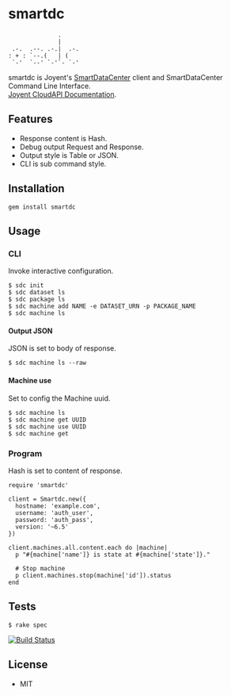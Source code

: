 smartdc
=======

```
              .
              |
 .-.  .--. .-.|  .-.
: + : `--.(   | (   
 `-'  `--' `-'`- `-'

```

smartdc is Joyent's [SmartDataCenter](http://www.joyent.com/software/smartdatacenter) client and SmartDataCenter Command Line Interface.  
[Joyent CloudAPI Documentation](http://apidocs.joyent.com/sdcapidoc/cloudapi/).  


## Features

* Response content is Hash.
* Debug output Request and Response.
* Output style is Table or JSON.
* CLI is sub command style.


## Installation

```
gem install smartdc
```

## Usage

### CLI
Invoke interactive configuration.

```
$ sdc init
$ sdc dataset ls
$ sdc package ls
$ sdc machine add NAME -e DATASET_URN -p PACKAGE_NAME
$ sdc machine ls
```


#### Output JSON
JSON is set to body of response.

```
$ sdc machine ls --raw
```


#### Machine use
Set to config the Machine uuid.

```
$ sdc machine ls
$ sdc machine get UUID
$ sdc machine use UUID
$ sdc machine get
```


### Program
Hash is set to content of response.

```
require 'smartdc'

client = Smartdc.new({
  hostname: 'example.com',
  username: 'auth_user',
  password: 'auth_pass',
  version: '~6.5'
})

client.machines.all.content.each do |machine|
  p "#{machine['name']} is state at #{machine['state']}." 

  # Stop machine
  p client.machines.stop(machine['id']).status
end
```


## Tests

```
$ rake spec
```

[![Build Status](https://travis-ci.org/ogom/ruby-smartdc.png?branch=master)](https://travis-ci.org/ogom/ruby-smartdc)


## License 

* MIT
